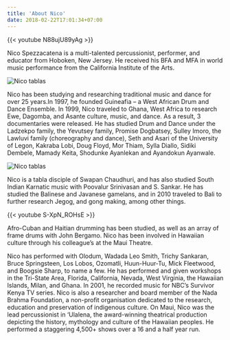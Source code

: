 ```yaml
---
title: 'About Nico'
date: 2018-02-22T17:01:34+07:00
---
```

{{< youtube N88ujU89yAg >}}

Nico Spezzacatena is a multi-talented percussionist, performer, and educator from Hoboken, New Jersey. He received his BFA and MFA in world music performance from the California Institute of the Arts. 

![Nico tablas](/images/about/about3.jpg)

Nico has been studying and researching traditional music and dance for over 25 years.In 1997, he founded Guineafia – a West African Drum and Dance Ensemble. In 1999, Nico traveled to Ghana, West Africa to research Ewe, Dagomba, and Asante culture, music, and dance. As a result, 3 documentaries were released. He has studied Drum and Dance under the Ladzekpo family, the Yevutsey family, Promise Dogbatsey, Sulley Imoro, the Lawluvi family (choreography and dance), Seth and Asari of the University of Legon, Kakraba Lobi, Doug Floyd, Mor Thiam, Sylla Diallo, Sidiki Dembele, Mamady Keita, Shodunke Ayanlekan and Ayandokun Ayanwale.

![Nico tablas](/images/about/about2.jpg)

Nico is a tabla disciple of Swapan Chaudhuri, and has also studied South Indian Karnatic music with Poovalur Srinivasan and S. Sankar. He has studied the Balinese and Javanese gamelans, and in 2010 traveled to Bali to further research Jegog, and gong making, among other things. 

{{< youtube S-XpN_ROHsE >}}

Afro-Cuban and Haitian drumming has been studied, as well as an array of frame drums with John Bergamo. Nico has been involved in Hawaiian culture through his colleague’s at the Maui Theatre.

Nico has performed with Olodum, Wadada Leo Smith, Trichy Sankaran, Bruce Springsteen, Los Lobos, Ozomatli, Huun-Huur-Tu, Mick Fleetwood, and Boogsie Sharp, to name a few. He has performed and given workshops in the Tri-State Area, Florida, California, Nevada, West Virginia, the Hawaiian Islands, Milan, and Ghana. In 2001, he recorded music for NBC’s Survivor Kenya TV series. Nico is also a researcher and board member of the Nada Brahma Foundation, a non-profit organisation dedicated to the research, education and preservation of indigenous culture. On Maui, Nico was the lead percussionist in ‘Ulalena, the award-winning theatrical production depicting the history, mythology and culture of the Hawaiian peoples. He performed a staggering 4,500+ shows over a 16 and a half year run.
